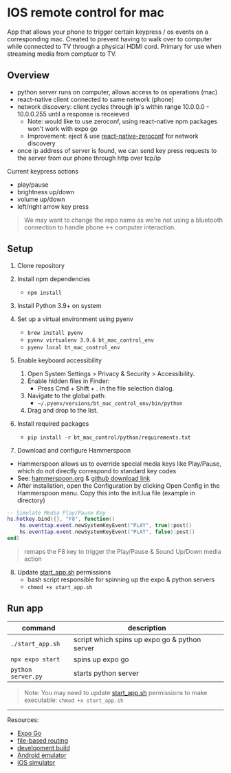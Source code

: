 # IOS remote control for mac
App that allows your phone to trigger certain keypress / os events on a corresponding mac. Created to prevent having to walk over to computer while connected to TV through a physical HDMI cord. Primary for use when streaming media from comptuer to TV. 

## Overview
- python server runs on computer, allows access to os operations (mac)
- react-native client connected to same network (phone)
- network discovery: client cycles through ip's within range 10.0.0.0 - 10.0.0.255 until a response is receieved 
   - Note: would like to use zeroconf, using react-native npm packages won't work with expo go
   - Improvement: eject & use [react-native-zeroconf](https://www.npmjs.com/package/react-native-zeroconf) for network discovery
- once ip address of server is found, we can send key press requests to the server from our phone through http over tcp/ip

Current keypress actions
- play/pause
- brightness up/down
- volume up/down
- left/right arrow key press

> We may want to change the repo name as we're not using a bluetooth connection to handle phone <-> computer interaction. 

## Setup
1. Clone repository

1. Install npm dependencies
   -  `npm install`

1. Install Python 3.9+ on system

1. Set up a virtual environment using pyenv 
   - `brew install pyenv`
   - `pyenv virtualenv 3.9.6 bt_mac_control_env`
   - `pyenv local bt_mac_control_env`

1. Enable keyboard accessibility
   1.	Open System Settings > Privacy & Security > Accessibility.
   1. Enable hidden files in Finder:
      - Press Cmd + Shift + . in the file selection dialog.
   1. Navigate to the global path:
      - `~/.pyenv/versions/bt_mac_control_env/bin/python`
   1.	Drag and drop to the list.

1. Install required packages
   - `pip install -r bt_mac_control/python/requirements.txt`
   
1. Download and configure Hammerspoon
- Hammerspoon allows us to override special media keys like Play/Pause, which do not directly correspond to standard key codes
- See: [hammerspoon.org](https://www.hammerspoon.org/) & [github download link](https://github.com/Hammerspoon/hammerspoon/releases/tag/1.0.0)
- After installation, open the Configuration by clicking Open Config in the Hammerspoon menu. Copy this into the init.lua file (example in directory)
```lua
-- Simulate Media Play/Pause Key
hs.hotkey.bind({}, "F8", function()
    hs.eventtap.event.newSystemKeyEvent("PLAY", true):post()
    hs.eventtap.event.newSystemKeyEvent("PLAY", false):post()
end)
```
> remaps the F8 key to trigger the Play/Pause & Sound Up/Down media action

8. Update [start_app.sh](start_app.sh) permissions
   - bash script responsible for spinning up the expo & python servers
   - `chmod +x start_app.sh`

## Run app

 command | description
---------|------------
`./start_app.sh`|script which spins up expo go & python server
`npx expo start`|spins up expo go
`python server.py`|starts python server

> Note: You may need to update [start_app.sh](start_app.sh) permissions to make executable: `chmod +x start_app.sh`
---

Resources:
- [Expo Go](https://expo.dev/go)
- [file-based routing](https://docs.expo.dev/router/introduction)
- [development build](https://docs.expo.dev/develop/development-builds/introduction/)
- [Android emulator](https://docs.expo.dev/workflow/android-studio-emulator/)
- [iOS simulator](https://docs.expo.dev/workflow/ios-simulator/)
